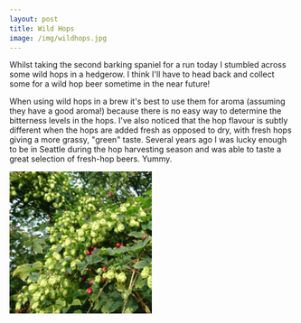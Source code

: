 ```yaml
---
layout: post
title: Wild Hops
image: /img/wildhops.jpg
---
```


Whilst taking the second barking spaniel for a run today I stumbled across some wild hops in a hedgerow.
I think I'll have to head back and collect some for a wild hop beer sometime in the near future!

When using wild hops in a brew it's best to use them for aroma (assuming they have a good aroma!) because there is no easy way to determine the bitterness levels in the hops.
I've also noticed that the hop flavour is subtly different when the hops are added fresh as opposed to dry, with fresh hops giving a more grassy, "green" taste.
Several years ago I was lucky enough to be in Seattle during the hop harvesting season and was able to taste a great selection of fresh-hop beers. Yummy.

<img alt="Local wild hops" src="/img/wildhops.jpg" width="50%" class="img-circle center-block" />
